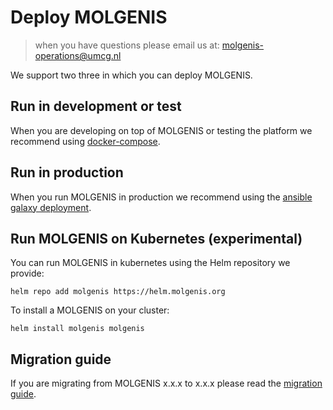 # Deploy MOLGENIS
> when you have questions please email us at: [molgenis-operations@umcg.nl](mailto:molgenis-operations@umcg.nl?subject=[Deployment])

We support two three in which you can deploy MOLGENIS.                

## Run in development or test
When you are developing on top of MOLGENIS or testing the platform we recommend using [docker-compose](https://github.com/molgenis/docker).

## Run in production
When you run MOLGENIS in production we recommend using the [ansible galaxy deployment](https://galaxy.ansible.com/molgenis).

## Run MOLGENIS on Kubernetes (experimental)
You can run MOLGENIS in kubernetes using the Helm repository we provide:

`helm repo add molgenis https://helm.molgenis.org`

To install a MOLGENIS on your cluster:

`helm install molgenis molgenis` 

## Migration guide
If you are migrating from MOLGENIS x.x.x to x.x.x please read the [migration guide](./guide-deploy-migration.md).
